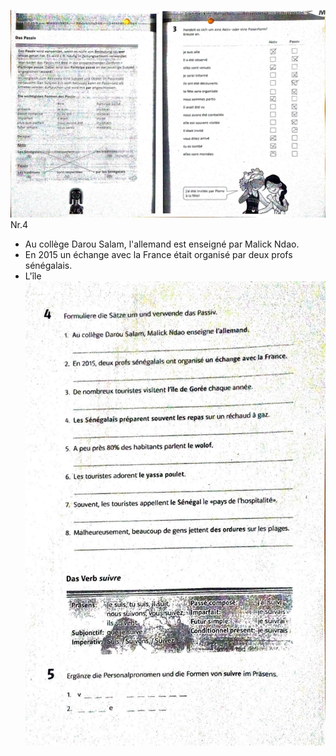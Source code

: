 ![attachments/WIN_20230619_09_01_43_Scan 1.jpg](../../../../docs/images/WIN_20230619_09_01_43_Scan%201.jpg)
Nr.4 
- Au collège Darou Salam, l'allemand est enseigné par Malick Ndao.
- En 2015 un échange avec la France était organisé par deux profs sénégalais.
- L'île 
![attachments/WIN_20230619_09_01_06_Scan.jpg](../../../../docs/images/WIN_20230619_09_01_06_Scan.jpg)